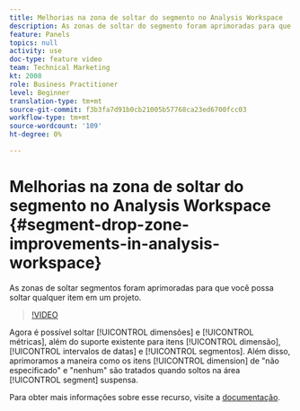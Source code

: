 ```yaml
---
title: Melhorias na zona de soltar do segmento no Analysis Workspace
description: As zonas de soltar do segmento foram aprimoradas para que você possa soltar qualquer item em um projeto.
feature: Panels
topics: null
activity: use
doc-type: feature video
team: Technical Marketing
kt: 2008
role: Business Practitioner
level: Beginner
translation-type: tm+mt
source-git-commit: f3b3fa7d91b0cb21005b57768ca23ed6700fcc03
workflow-type: tm+mt
source-wordcount: '109'
ht-degree: 0%

---
```



#  Melhorias na zona de soltar do segmento no Analysis Workspace  {#segment-drop-zone-improvements-in-analysis-workspace}

 As zonas de soltar segmentos foram aprimoradas para que você possa soltar qualquer item em um projeto.

>[!VIDEO](https://video.tv.adobe.com/v/24036/?quality=12)

Agora é possível soltar [!UICONTROL dimensões] e [!UICONTROL métricas], além do suporte existente para itens [!UICONTROL dimensão], [!UICONTROL intervalos de datas] e [!UICONTROL segmentos]. Além disso, aprimoramos a maneira como os itens [!UICONTROL dimension] de &quot;não especificado&quot; e &quot;nenhum&quot; são tratados quando soltos na área [!UICONTROL segment] suspensa.

Para obter mais informações sobre esse recurso, visite a [documentação](https://marketing.adobe.com/resources/help/en_US/analytics/analysis-workspace/t_freeform-project-segment.html).
